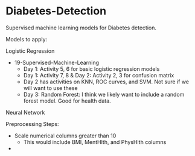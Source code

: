 # Diabetes-Detection
Supervised machine learning models for Diabetes detection.

Models to apply:

Logistic Regression
* 19-Supervised-Machine-Learning
    * Day 1: Activity 5,  6 for basic logistic regression models
    * Day 1: Activity 7, 8 & Day 2: Activity 2, 3 for confusion matrix
    * Day 2 has activities on KNN, ROC curves, and SVM. Not sure if we will want to use these
    * Day 3: Random Forest: I think we likely want to include a random forest model. Good for health data.


Neural Network

Preprocessing Steps:
* Scale numerical columns greater than 10
   * This would include BMI, MentHlth, and PhysHlth columns
*
